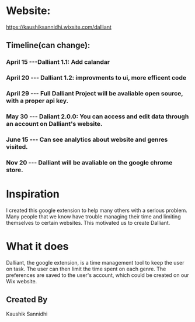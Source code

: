 # Website:
https://kaushiksannidhi.wixsite.com/dalliant

## Timeline(can change):
### April 15 ---Dalliant 1.1: Add calandar 
### April 20 --- Dalliant 1.2: improvments to ui, more efficent code 
### April 29 --- Full Dalliant Project will be avaliable open source, with a proper api key. 
### May 30 --- Daliant 2.0.0: You can access and edit data through an account on Dalliant's website. 
### June 15 --- Can see analytics about website and genres visited. 
### Nov 20 --- Dalliant will be avaliable on the google chrome store. 

# Inspiration
I created this google extension to help many others with a serious problem. Many people that we know have trouble managing their time and limiting themselves to certain websites. This motivated us to create Dalliant. 

# What it does
Dalliant, the google extension, is a time management tool to keep the user on task. The user can then limit the time spent on each genre. The preferences are saved to the user's account, which could be created on our Wix website. 


## Created By
Kaushik Sannidhi 
